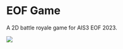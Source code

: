# EOF Game

A 2D battle royale game for AIS3 EOF 2023.

<a href="https://www.youtube.com/watch?v=moNIx0HcKhE"><img src="https://i3.ytimg.com/vi/moNIx0HcKhE/maxresdefault.jpg"></a>
